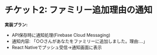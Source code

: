 # チケット2: ファミリー追加理由の通知

**実装プラン:**
- API保存時に通知処理(Firebase Cloud Messaging)
- 通知内容: 「○○さんがあなたをファミリーに追加しました。理由:...」
- React Nativeでプッシュ受信→通知画面に表示